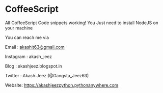 # CoffeeScript

All CoffeeScript Code snippets working!
You Just need to install NodeJS on your machine

You can reach me via

Email : akashit63@gmail.com

Instagram : akash_jeez 

Blog : akashjeez.blogspot.in 

Twitter : Akash Jeez (@Gangsta_Jeez63)

Website: https://akashjeezpython.pythonanywhere.com
